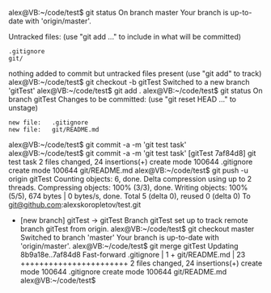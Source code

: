 alex@VB:~/code/test$ git status
On branch master
Your branch is up-to-date with 'origin/master'.

Untracked files:
  (use "git add <file>..." to include in what will be committed)

	.gitignore
	git/

nothing added to commit but untracked files present (use "git add" to track)
alex@VB:~/code/test$ git checkout -b gitTest
Switched to a new branch 'gitTest'
alex@VB:~/code/test$ git add .
alex@VB:~/code/test$ git status
On branch gitTest
Changes to be committed:
  (use "git reset HEAD <file>..." to unstage)

	new file:   .gitignore
	new file:   git/README.md

alex@VB:~/code/test$ git commit -a -m 'git test task'
alex@VB:~/code/test$ git commit -a -m 'git test task'
[gitTest 7af84d8] git test task
 2 files changed, 24 insertions(+)
 create mode 100644 .gitignore
 create mode 100644 git/README.md
alex@VB:~/code/test$ git push -u origin gitTest
Counting objects: 6, done.
Delta compression using up to 2 threads.
Compressing objects: 100% (3/3), done.
Writing objects: 100% (5/5), 674 bytes | 0 bytes/s, done.
Total 5 (delta 0), reused 0 (delta 0)
To git@github.com:alexskoropletov/test.git
 * [new branch]      gitTest -> gitTest
Branch gitTest set up to track remote branch gitTest from origin.
alex@VB:~/code/test$ git checkout master
Switched to branch 'master'
Your branch is up-to-date with 'origin/master'.
alex@VB:~/code/test$ git merge gitTest
Updating 8b9a18e..7af84d8
Fast-forward
 .gitignore    |  1 +
 git/README.md | 23 +++++++++++++++++++++++
 2 files changed, 24 insertions(+)
 create mode 100644 .gitignore
 create mode 100644 git/README.md
alex@VB:~/code/test$ 
